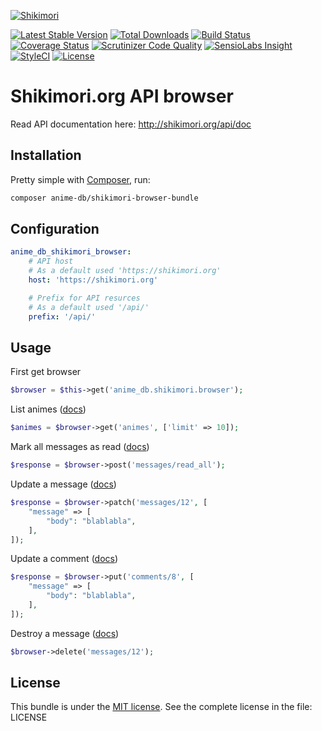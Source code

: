 [![Shikimori](http://anime-db.org/bundles/animedboffsite/images/shikimori.org.png)](https://shikimori.org)

[![Latest Stable Version](https://img.shields.io/packagist/v/anime-db/shikimori-browser-bundle.svg?maxAge=3600&label=stable)](https://packagist.org/packages/anime-db/shikimori-browser-bundle)
[![Total Downloads](https://img.shields.io/packagist/dt/anime-db/shikimori-browser-bundle.svg?maxAge=3600)](https://packagist.org/packages/anime-db/shikimori-browser-bundle)
[![Build Status](https://img.shields.io/travis/anime-db/shikimori-browser-bundle.svg?maxAge=3600)](https://travis-ci.org/anime-db/shikimori-browser-bundle)
[![Coverage Status](https://img.shields.io/coveralls/anime-db/shikimori-browser-bundle.svg?maxAge=3600)](https://coveralls.io/github/anime-db/shikimori-browser-bundle?branch=master)
[![Scrutinizer Code Quality](https://img.shields.io/scrutinizer/g/anime-db/shikimori-browser-bundle.svg?maxAge=3600)](https://scrutinizer-ci.com/g/anime-db/shikimori-browser-bundle/?branch=master)
[![SensioLabs Insight](https://img.shields.io/sensiolabs/i/fde73716-6558-46ff-b3a9-f2f989a59d0c.svg?maxAge=3600&label=SLInsight)](https://insight.sensiolabs.com/projects/fde73716-6558-46ff-b3a9-f2f989a59d0c)
[![StyleCI](https://styleci.io/repos/18437335/shield?branch=master)](https://styleci.io/repos/18437335)
[![License](https://img.shields.io/packagist/l/anime-db/shikimori-browser-bundle.svg?maxAge=3600)](https://github.com/anime-db/shikimori-browser-bundle)

Shikimori.org API browser
=========================

Read API documentation here: http://shikimori.org/api/doc

Installation
------------

Pretty simple with [Composer](http://packagist.org), run:

```sh
composer anime-db/shikimori-browser-bundle
```

Configuration
-------------

```yml
anime_db_shikimori_browser:
    # API host
    # As a default used 'https://shikimori.org'
    host: 'https://shikimori.org'

    # Prefix for API resurces
    # As a default used '/api/'
    prefix: '/api/'
```

Usage
-----

First get browser

```php
$browser = $this->get('anime_db.shikimori.browser');
```

List animes ([docs](https://shikimori.org/api/doc/1.0/animes/index))

```php
$animes = $browser->get('animes', ['limit' => 10]);
```

Mark all messages as read ([docs](https://shikimori.org/api/doc/1.0/messages/read_all))

```php
$response = $browser->post('messages/read_all');
```

Update a message ([docs](https://shikimori.org/api/doc/1.0/messages/update))

```php
$response = $browser->patch('messages/12', [
    "message" => [
        "body": "blablabla",
    ],
]);
```

Update a comment ([docs](https://shikimori.org/api/doc/1.0/comments/update))

```php
$response = $browser->put('comments/8', [
    "message" => [
        "body": "blablabla",
    ],
]);
```

Destroy a message ([docs](https://shikimori.org/api/doc/1.0/messages/destroy))

```php
$browser->delete('messages/12');
```

License
-------

This bundle is under the [MIT license](http://opensource.org/licenses/MIT). See the complete license in the file: LICENSE
